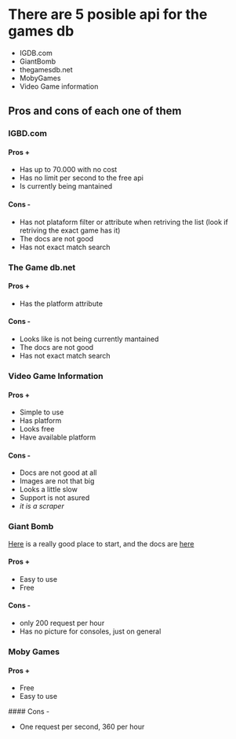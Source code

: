 # There are 5 posible api for the games db
* IGDB.com
* GiantBomb
* thegamesdb.net
* MobyGames
* Video Game information

## Pros and cons of each one of them
### IGBD.com
#### Pros +
* Has up to 70.000 with no cost
* Has no limit per second to the free api
* Is currently being mantained
#### Cons -
* Has not plataform filter or attribute when retriving the list (look if retriving the exact game has it)
* The docs are not good
* Has not exact match search

### The Game db.net
#### Pros +
* Has the platform attribute

#### Cons -
* Looks like is not being currently mantained
* The docs are not good
* Has not exact match search

### Video Game Information
#### Pros +
* Simple to use
* Has platform
* Looks free
* Have available platform

#### Cons -
* Docs are not good at all
* Images are not that big
* Looks a little slow
* Support is not asured
* *it is a scraper*

### Giant Bomb
[Here](https://www.giantbomb.com/forums/api-developers-3017/quick-start-guide-to-using-the-api-1427959/) is a really good place to start, and the docs are [here](https://www.giantbomb.com/api/documentation#toc-0-0)
#### Pros +
* Easy to use
* Free
#### Cons -
* only 200 request per hour
* Has no picture for consoles, just on general

### Moby Games
#### Pros +
* Free
* Easy to use

#### Cons -
* One request per second, 360 per hour
